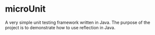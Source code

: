 microUnit
=========

A very simple unit testing framework written in Java. The purpose of the project is to demonstrate how to use reflection in Java.